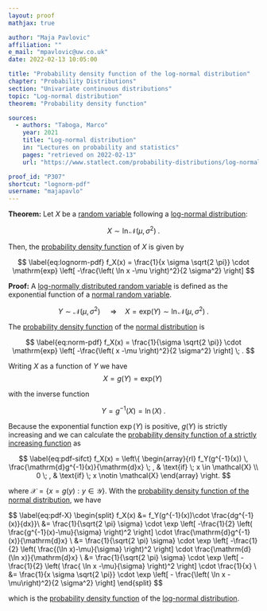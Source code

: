 ```yaml
---
layout: proof
mathjax: true

author: "Maja Pavlovic"
affiliation: ""
e_mail: "mpavlovic@uw.co.uk"
date: 2022-02-13 10:05:00

title: "Probability density function of the log-normal distribution"
chapter: "Probability Distributions"
section: "Univariate continuous distributions"
topic: "Log-normal distribution"
theorem: "Probability density function"

sources:
  - authors: "Taboga, Marco"
    year: 2021
    title: "Log-normal distribution"
    in: "Lectures on probability and statistics"
    pages: "retrieved on 2022-02-13"
    url: "https://www.statlect.com/probability-distributions/log-normal-distribution"

proof_id: "P307"
shortcut: "lognorm-pdf"
username: "majapavlo"
---
```



**Theorem:** Let $X$ be a [random variable](/D/rvar) following a [log-normal distribution](/D/lognorm):

$$ \label{eq:lognorm}
X \sim \ln \mathcal{N}(\mu, \sigma^2) \; .
$$

Then, the [probability density function](/D/pdf) of $X$ is given by

$$ \label{eq:lognorm-pdf}
f_X(x) = \frac{1}{x \sigma \sqrt{2 \pi}} \cdot \mathrm{exp} \left[ -\frac{\left( \ln x -\mu \right)^2}{2 \sigma^2} \right]
$$

**Proof:** A [log-normally distributed random variable](/D/lognorm) is defined as the exponential function of a [normal random variable](/D/norm).

$$ \label{eq:lognorm-def}
Y \sim \mathcal{N}(\mu,\sigma^2) \;  \quad \Rightarrow \quad X = \mathrm{exp} (Y) \sim \ln \mathcal{N}(\mu, \sigma^2) \; .
$$

The [probability density function](/P/norm-pdf) of the [normal distribution](/D/norm) is

$$ \label{eq:norm-pdf}
f_X(x) = \frac{1}{\sigma \sqrt{2 \pi}} \cdot \mathrm{exp} \left[ -\frac{\left( x -\mu \right)^2}{2 \sigma^2} \right] \; .
$$

Writing $X$ as a function of $Y$ we have 
$$ \label{eq:X-Y}
X = g(Y) = \mathrm{exp} (Y) \;
$$

with the inverse function

$$ \label{eq:Y-X}
Y = g^{-1}(X) = \ln (X) \; .
$$

Because the exponential function $\exp (Y)$ is positive, $g(Y)$ is strictly increasing and we can calculate the [probability density function of a strictly increasing function](/P/pdf-sifct) as

$$ \label{eq:pdf-sifct}
f_X(x) = \left\{
\begin{array}{rl}
f_Y(g^{-1}(x)) \, \frac{\mathrm{d}g^{-1}(x)}{\mathrm{d}x} \; , & \text{if} \; x \in \mathcal{X} \\
0 \; , & \text{if} \; x \notin \mathcal{X}
\end{array}
\right.
$$

where $\mathcal{X} = \left\lbrace x = g(y): y \in \mathcal{Y} \right\rbrace$. With the [probability density function of the normal distribution](/P/norm-pdf), we have


$$ \label{eq:pdf-X}
\begin{split}
f_X(x) &= f_Y(g^{-1}(x))\cdot \frac{dg^{-1}(x)}{dx}}\\
&= \frac{1}{\sqrt{2 \pi} \sigma} \cdot \exp \left[ -\frac{1}{2} \left( \frac{g^{-1}(x)-\mu}{\sigma} \right)^2 \right] \cdot \frac{\mathrm{d}g^{-1}(x)}{\mathrm{d}x} \\
&= \frac{1}{\sqrt{2 \pi} \sigma} \cdot \exp \left[ -\frac{1}{2} \left( \frac{(\ln x)-\mu}{\sigma} \right)^2 \right] \cdot \frac{\mathrm{d}(\ln x)}{\mathrm{d}x} \\
&= \frac{1}{\sqrt{2 \pi} \sigma} \cdot \exp \left[ -\frac{1}{2} \left( \frac{ \ln x -\mu}{\sigma} \right)^2 \right] \cdot \frac{1}{x} \\
&= \frac{1}{x \sigma \sqrt{2 \pi}} \cdot \exp \left[ - \frac{\left( \ln x -\mu\right)^2}{2 \sigma^2} \right]
\end{split}
$$

which is the [probability density function](/D/pdf) of the [log-normal distribution](/D/lognorm).
